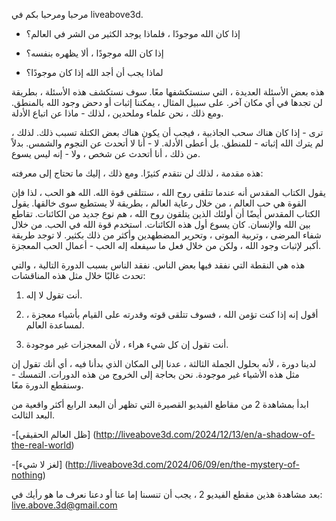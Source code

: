 مرحبا ومرحبا بكم في liveabove3d.

- إذا كان الله موجودًا ، فلماذا يوجد الكثير من الشر في العالم؟

- إذا كان الله موجودًا ، ألا يظهره بنفسه؟

- لماذا يجب أن أجد الله إذا كان موجودًا؟

هذه بعض الأسئلة العديدة ، التي سنستكشفها معًا. سوف نستكشف هذه الأسئلة ، بطريقة لن تجدها في أي مكان آخر. على سبيل المثال ، يمكننا إثبات أو دحض وجود الله بالمنطق. ومع ذلك ، نحن علماء وملحدين ، لذلك - ماذا عن اتباع الأدلة.

ترى - إذا كان هناك سحب الجاذبية ، فيجب أن يكون هناك بعض الكتلة تسبب ذلك. لذلك ، لم يترك الله إثباته - للمنطق. بل أعطى الأدلة. لا - أنا لا أتحدث عن النجوم والشمس. بدلاً من ذلك ، أنا أتحدث عن شخص ، ولا - إنه ليس يسوع.

هذه مقدمة ، لذلك لن نتقدم كثيرًا. ومع ذلك ، إليك ما تحتاج إلى معرفته:

يقول الكتاب المقدس أنه عندما تتلقى روح الله ، ستتلقى قوة الله. الله هو الحب ، لذا فإن القوة هي حب العالم ، من خلال رعاية العالم ، بطريقة لا يستطيع سوى خالقها. يقول الكتاب المقدس أيضًا أن أولئك الذين يتلقون روح الله ، هم نوع جديد من الكائنات. تقاطع بين الله والإنسان. كان يسوع أول هذه الكائنات. استخدم قوة الله في الحب. من خلال شفاء المرضى ، وتربية الموتى ، وتحرير المضطهدين وأكثر من ذلك بكثير. لا توجد طريقة أكبر لإثبات وجود الله ، ولكن من خلال فعل ما سيفعله إله الحب - أعمال الحب المعجزة.

هذه هي النقطة التي نفقد فيها بعض الناس. نفقد الناس بسبب الدورة التالية ، والتي تحدث غالبًا خلال مثل هذه المناقشات:

1. أنت تقول لا إله.

2. أقول إنه إذا كنت تؤمن الله ، فسوف تتلقى قوته وقدرته على القيام بأشياء معجزة ، لمساعدة العالم.

3. أنت تقول إن كل شيء هراء ، لأن المعجزات غير موجودة.

لدينا دورة ، لأنه بحلول الجملة الثالثة ، عدنا إلى المكان الذي بدأنا فيه ، أي أنك تقول إن مثل هذه الأشياء غير موجودة. نحن بحاجة إلى الخروج من هذه الدورات. التمسك - وسنقطع الدورة معًا.

ابدأ بمشاهدة 2 من مقاطع الفيديو القصيرة التي تظهر أن البعد الرابع أكثر واقعية من البعد الثالث.

-[ظل العالم الحقيقي] (http://liveabove3d.com/2024/12/13/en/a-shadow-of-the-real-world)

-[لغز لا شيء] (http://liveabove3d.com/2024/06/09/en/the-mystery-of-nothing)

بعد مشاهدة هذين مقطع الفيديو 2 ، يجب أن تنسىنا إما عنا أو دعنا نعرف ما هو رأيك في: live.above.3d@gmail.com